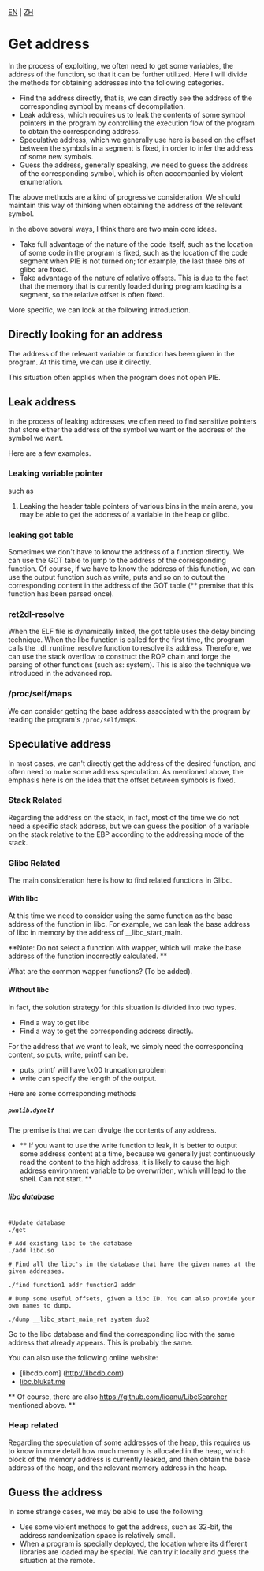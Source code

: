 [EN](./get-address.md) | [ZH](./get-address-zh.md)
# Get address


In the process of exploiting, we often need to get some variables, the address of the function, so that it can be further utilized. Here I will divide the methods for obtaining addresses into the following categories.


- Find the address directly, that is, we can directly see the address of the corresponding symbol by means of decompilation.
- Leak address, which requires us to leak the contents of some symbol pointers in the program by controlling the execution flow of the program to obtain the corresponding address.
- Speculative address, which we generally use here is based on the offset between the symbols in a segment is fixed, in order to infer the address of some new symbols.
- Guess the address, generally speaking, we need to guess the address of the corresponding symbol, which is often accompanied by violent enumeration.


The above methods are a kind of progressive consideration. We should maintain this way of thinking when obtaining the address of the relevant symbol.


In the above several ways, I think there are two main core ideas.


- Take full advantage of the nature of the code itself, such as the location of some code in the program is fixed, such as the location of the code segment when PIE is not turned on; for example, the last three bits of glibc are fixed.
- Take advantage of the nature of relative offsets. This is due to the fact that the memory that is currently loaded during program loading is a segment, so the relative offset is often fixed.


More specific, we can look at the following introduction.


## Directly looking for an address


The address of the relevant variable or function has been given in the program. At this time, we can use it directly.


This situation often applies when the program does not open PIE.


## Leak address


In the process of leaking addresses, we often need to find sensitive pointers that store either the address of the symbol we want or the address of the symbol we want.


Here are a few examples.


### Leaking variable pointer


such as


1. Leaking the header table pointers of various bins in the main arena, you may be able to get the address of a variable in the heap or glibc.


### leaking got table


Sometimes we don&#39;t have to know the address of a function directly. We can use the GOT table to jump to the address of the corresponding function. Of course, if we have to know the address of this function, we can use the output function such as write, puts and so on to output the corresponding content in the address of the GOT table (** premise that this function has been parsed once).


### ret2dl-resolve 



When the ELF file is dynamically linked, the got table uses the delay binding technique. When the libc function is called for the first time, the program calls the _dl_runtime_resolve function to resolve its address. Therefore, we can use the stack overflow to construct the ROP chain and forge the parsing of other functions (such as: system). This is also the technique we introduced in the advanced rop.


### /proc/self/maps



We can consider getting the base address associated with the program by reading the program&#39;s `/proc/self/maps`.


## Speculative address


In most cases, we can&#39;t directly get the address of the desired function, and often need to make some address speculation. As mentioned above, the emphasis here is on the idea that the offset between symbols is fixed.


### Stack Related



Regarding the address on the stack, in fact, most of the time we do not need a specific stack address, but we can guess the position of a variable on the stack relative to the EBP according to the addressing mode of the stack.


### Glibc Related



The main consideration here is how to find related functions in Glibc.


#### With libc


At this time we need to consider using the same function as the base address of the function in libc. For example, we can leak the base address of libc in memory by the address of __libc_start_main.


**Note: Do not select a function with wapper, which will make the base address of the function incorrectly calculated. **


What are the common wapper functions? (To be added).


#### Without libc


In fact, the solution strategy for this situation is divided into two types.


- Find a way to get libc
- Find a way to get the corresponding address directly.


For the address that we want to leak, we simply need the corresponding content, so puts, write, printf can be.


- puts, printf will have \x00 truncation problem
- write can specify the length of the output.


Here are some corresponding methods


##### `pwnlib.dynelf`


The premise is that we can divulge the contents of any address.


- ** If you want to use the write function to leak, it is better to output some address content at a time, because we generally just continuously read the content to the high address, it is likely to cause the high address environment variable to be overwritten, which will lead to the shell. Can not start. **


##### libc database


```shell

#Update database
./get

# Add existing libc to the database
./add libc.so 

# Find all the libc's in the database that have the given names at the given addresses. 

./find function1 addr function2 addr

# Dump some useful offsets, given a libc ID. You can also provide your own names to dump.

./dump __libc_start_main_ret system dup2

```



Go to the libc database and find the corresponding libc with the same address that already appears. This is probably the same.


You can also use the following online website:


- [libcdb.com] (http://libcdb.com)
- [libc.blukat.me](https://libc.blukat.me)



** Of course, there are also https://github.com/lieanu/LibcSearcher mentioned above. **


### Heap related



Regarding the speculation of some addresses of the heap, this requires us to know in more detail how much memory is allocated in the heap, which block of the memory address is currently leaked, and then obtain the base address of the heap, and the relevant memory address in the heap.


## Guess the address


In some strange cases, we may be able to use the following


- Use some violent methods to get the address, such as 32-bit, the address randomization space is relatively small.
- When a program is specially deployed, the location where its different libraries are loaded may be special. We can try it locally and guess the situation at the remote.
